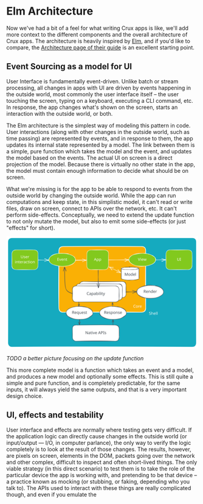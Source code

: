 # Elm Architecture

Now we've had a bit of a feel for what writing Crux apps is like, we'll add more context to the different components and the overall architecture of Crux apps. The architecture is heavily inspired by [Elm](http://elm-lang.org), and if you'd like to compare, the [Architecture page of their guide](https://guide.elm-lang.org/architecture/) is an excellent starting point.

## Event Sourcing as a model for UI

User Interface is fundamentally event-driven. Unlike batch or stream processing, all changes in apps with UI are driven by events happening in the outside world, most commonly the user interface itself – the user touching the screen, typing on a keyboard, executing a CLI command, etc. In response, the app changes what's shown on the screen, starts an interaction with the outside world, or both.

The Elm architecture is the simplest way of modeling this pattern in code. User interactions (along with other changes in the outside world, such as time passing) are represented by events, and in response to them, the app updates its internal state represented by a model. The link between them is a simple, pure function which takes the model and the event, and updates the model based on the events. The actual UI on screen is a direct projection of the model. Because there is virtually no other state in the app, the model must contain enough information to decide what should be on screen.

What we're missing is for the app to be able to respond to events from the outside world by changing the outside world. While the app can run computations and keep state, in this simplistic model, it can't read or write files, draw on screen, connect to APIs over the network, etc. It can't perform side-effects. Conceptually, we need to extend the update function to not only mutate the model, but also to emit some side-effects (or just "effects" for short).

![Logical architecture](../architecture.svg)

_TODO a better picture focusing on the update function_

This more complete model is a function which takes an event and a model, and produces a new model and optionally some effects. This is still quite a simple and pure function, and is completely predictable, for the same inputs, it will always yield the same outputs, and that is a very important design choice.

## UI, effects and testability

User interface and effects are normally where testing gets very difficult. If the application logic can directly cause changes in the outside world (or input/output — I/O, in computer parlance), the only way to verify the logic completely is to look at the result of those changes. The results, however, are pixels on screen, elements in the DOM, packets going over the network and other complex, difficult to inspect and often short-lived things. The only viable strategy (in this direct scenario) to test them is to take the role of the particular device the app is working with, and pretending to be that device – a practice known as mocking (or stubbing, or faking, depending who you talk to). The APIs used to interact with these things are really complicated though, and even if you emulate the